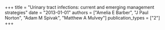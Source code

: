 +++
title = "Urinary tract infections: current and emerging management strategies"
date = "2013-01-01"
authors = ["Amelia E Barber", "J Paul Norton", "Adam M Spivak", "Matthew A Mulvey"]
publication_types = ["2"]
+++
